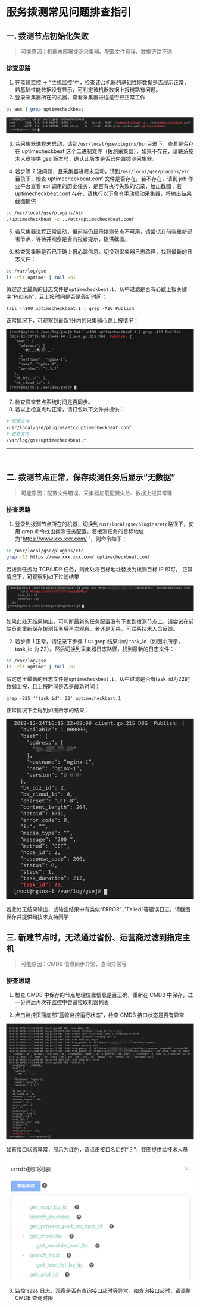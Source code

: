 # 服务拨测常见问题排查指引

## 一. 拨测节点初始化失败
> 可能原因：机器未部署拨测采集器、配置文件有误、数据链路不通

### 排查思路
1. 在蓝鲸监控 -> “主机监控”中，检查该台机器的基础性能数据是否展示正常，若基础性能数据没有显示，可判定该机器数据上报链路有问题。
2. 登录采集器所在的机器，查看采集器进程是否已正常工作

```bash
ps aux | grep uptimecheckbeat
```
![15456208356084](../media/15456208356084.jpg)

3. 若采集器进程未启动，请到`/usr/local/gse/plugins/bin`目录下，查看是否存在 uptimecheckbeat 这个二进制文件（拨测采集器），如果不存在，请联系技术人员提供 gse 版本号，确认此版本是否已内置拨测采集器。

4. 若步骤 2 没问题，且采集器进程未启动，请到`/usr/local/gse/plugins/etc`目录下，检查 uptimecheckbeat.conf 文件是否存在。若不存在，请到 job 作业平台查看 api 调用的历史任务，是否有执行失败的记录，给出截图；若 uptimecheckbeat.conf 存在，请执行以下命令手动启动采集器，将输出结果截图提供

```bash
cd /usr/local/gse/plugins/bin
./uptimecheckbeat -c ../etc/uptimecheckbeat.conf
```
5. 若采集器进程正常启动，但前端仍显示拨测节点不可用，请尝试在前端重新部署节点，等待并观察是否有报错提示，提供截图。

6. 检查采集器是否已正确上报心跳信息。切换到采集器日志路径，找到最新的日志文件：
```bash
cd /var/log/gse
ls -rlt uptime* | tail -n1
```
假定这里最新的日志文件是`uptimecheckbeat.1`，从中过滤是否有心跳上报关键字“Publish”，且上报时间是否是最新时间：

```
tail -n100 uptimecheckbeat.1 | grep -A10 Publish
```
正常情况下，可观察到最新1分内的采集器心跳上报情况：

![15456380115265](../media/15456380115265.jpg)

7. 检查异常节点系统时间是否同步。
8. 若以上检查点均正常，请打包以下文件并提供：

```bash
# 配置文件
/usr/local/gse/plugins/etc/uptimecheckbeat.conf
# 日志文件
/var/log/gse/uptimecheckbeat.*
```

-------
<br />


## 二. 拨测节点正常，保存拨测任务后显示“无数据”

> 可能原因：配置文件错误、采集器加载配置失败、数据上报异常等

### 排查思路

1. 登录到拨测节点所在的机器，切换到`/usr/local/gse/plugins/etc`路径下，使用 grep 命令找出拨测任务配置。若拨测任务的目标地址为“https://www.xxx.xxx.com/ ”，则命令如下：

```bash
cd /usr/local/gse/plugins/etc
grep -A3 https://www.xxx.xxx.com/ uptimecheckbeat.conf
```
若拨测任务为 TCP/UDP 任务，则此处将目标地址替换为拨测目标 IP 即可。
正常情况下，可观察到如下过滤结果

![20181227221111](../media/20181227221111.png)
  
如果此处无结果输出，可判断最新的任务配置没有下发到拨测节点上，请尝试在前端页面重新保存拨测任务后再次观察。若还是无果，可联系技术人员反馈。

2. 若步骤 1 正常，请记录下步骤 1 中 grep 结果中的 task_id（如图中所示，task_id 为 22）。然后切换到采集器日志路径，找到最新的日志文件：

```bash
cd /var/log/gse
ls -rlt uptime* | tail -n1
```
假定这里最新的日志文件是`uptimecheckbeat.1`，从中过滤是否有task_id为22的数据上报，且上报时间是否是最新时间：

```
grep -B25 '"task_id": 22' uptimecheckbeat.1
```

正常情况下会得到如图所示的结果：

![20181227221318](../media/20181227221318.png)

若此处无结果输出，或输出结果中有类似“ERROR“，”Failed”等错误日志，请截图保存并提供给技术支持同学

## 三. 新建节点时，无法通过省份、运营商过滤到指定主机

> 可能原因：CMDB 信息同步异常，查询异常等

### 排查思路

1. 检查 CMDB 中保存的节点地理位置信息是否正确，重新在 CMDB 中保存，过一分钟后再次在监控中尝试拉取机器列表

2. 点击监控页面底部“蓝鲸监控运行状态”，检查 CMDB 接口状态是否有异常

![20181227221431](../media/20181227221431.png)

如有接口状态异常，展示为红色，请点击接口名后的“？”，截图提供给技术人员

![15457188640688](../media/15457188640688.jpg)

3. 监控 saas 日志，观察是否有查询接口超时等异常。如查询接口超时，请调整 CMDB 查询时限
